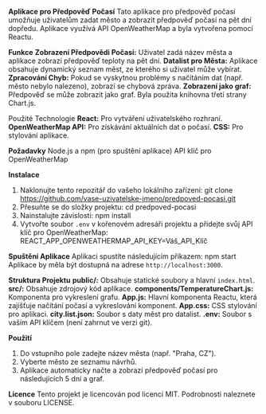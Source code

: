 <strong>Aplikace pro Předpověď Počasí</strong>
Tato aplikace pro předpověď počasí umožňuje uživatelům zadat město a zobrazit předpověď počasí na pět dní dopředu. Aplikace využívá API OpenWeatherMap a byla vytvořena pomocí Reactu.

**Funkce**
**Zobrazení Předpovědi Počasí:** Uživatel zadá název města a aplikace zobrazí předpověď teploty na pět dní.
**Datalist pro Města:** Aplikace obsahuje dynamický seznam měst, ze kterého si uživatel může vybírat.
**Zpracování Chyb:** Pokud se vyskytnou problémy s načítáním dat (např. město nebylo nalezeno), zobrazí se chybová zpráva.
**Zobrazení jako graf:** Předpověď se může zobrazit jako graf. Byla použita knihovna třetí strany Chart.js.

Použité Technologie
**React:** Pro vytváření uživatelského rozhraní.
**OpenWeatherMap API:** Pro získávání aktuálních dat o počasí.
**CSS:** Pro stylování aplikace.

**Požadavky**
Node.js a npm (pro spuštění aplikace)
API klíč pro OpenWeatherMap

**Instalace**
1. Naklonujte tento repozitář do vašeho lokálního zařízení:
git clone https://github.com/vase-uzivatelske-jmeno/predpoved-pocasi.git
2. Přesuňte se do složky projektu:
cd predpoved-pocasi
3. Nainstalujte závislosti:
npm install
4. Vytvořte soubor `.env` v kořenovém adresáři projektu a přidejte svůj API klíč pro OpenWeatherMap:
REACT_APP_OPENWEATHERMAP_API_KEY=Váš_API_Klíč

**Spuštění Aplikace**
Aplikaci spustíte následujícím příkazem:
npm start
Aplikace by měla být dostupná na adrese `http://localhost:3000`.

**Struktura Projektu**
**public/:** Obsahuje statické soubory a hlavní `index.html`.
**src/:** Obsahuje zdrojový kód aplikace.
**components/TemperatureChart.js:** Komponenta pro vykreslení grafu.
**App.js:** Hlavní komponenta Reactu, která zajišťuje načítání počasí a vykreslování komponent.
**App.css:** CSS stylování pro aplikaci.
**city.list.json:** Soubor s daty měst pro datalist.
**.env:** Soubor s vaším API klíčem (není zahrnut ve verzi git).

**Použití**
1. Do vstupního pole zadejte název města (např. "Praha, CZ").
2. Vyberte město ze seznamu návrhů.
3. Aplikace automaticky načte a zobrazí předpověď počasí pro následujících 5 dní a graf.

**Licence**
Tento projekt je licencován pod licencí MIT. Podrobnosti naleznete v souboru LICENSE.
